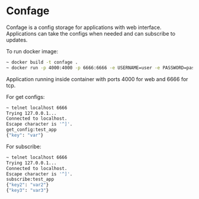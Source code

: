 # Confage

Confage is a config storage for applications with web interface. Applications can take the configs when needed and can subscribe to updates.

To run docker image:
```bash
~ docker build -t confage .
~ docker run -p 4000:4000 -p 6666:6666 -e USERNAME=user -e PASSWORD=pass -v /data:/priv/storage confage
```
Application running inside container with ports 4000 for web and 6666 for tcp.

For get configs:
```bash
~ telnet localhost 6666
Trying 127.0.0.1...
Connected to localhost.
Escape character is '^]'.
get_config:test_app
{"key": "var"}
```

For subscribe:
```bash
~ telnet localhost 6666
Trying 127.0.0.1...
Connected to localhost.
Escape character is '^]'.
subscribe:test_app
{"key2": "var2"}
{"key3": "var3"}
```